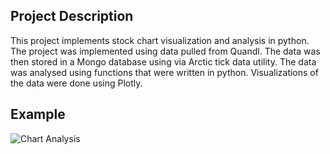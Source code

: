 ## Project Description

This project implements stock chart visualization and analysis in python. The project was implemented using data pulled from Quandl. The data was then stored in a Mongo database using via Arctic tick data utility. The data was analysed using functions that were written in python. Visualizations of the data were done using Plotly.

## Example

![Chart Analysis](https://images2.imgbox.com/e0/ac/ynMVpnkj_o.png "MSFT Chart Analysis")
